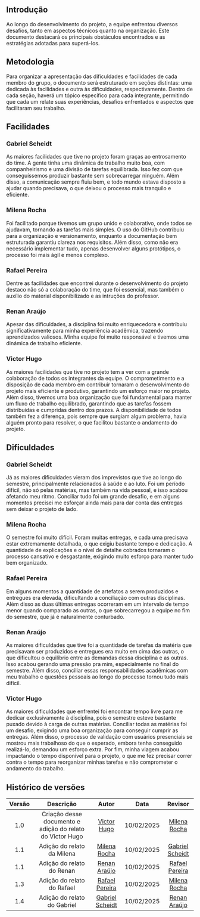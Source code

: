 ## Introdução

Ao longo do desenvolvimento do projeto, a equipe enfrentou diversos desafios, tanto em aspectos técnicos quanto na organização. Este documento destacará os principais obstáculos encontrados e as estratégias adotadas para superá-los.

## Metodologia 

Para organizar a apresentação das dificuldades e facilidades de cada membro do grupo, o documento será estruturado em seções distintas: uma dedicada às facilidades e outra às dificuldades, respectivamente. Dentro de cada seção, haverá um tópico específico para cada integrante, permitindo que cada um relate suas experiências, desafios enfrentados e aspectos que facilitaram seu trabalho.

## Facilidades

### Gabriel Scheidt
As maiores facilidades que tive no projeto foram graças ao entrosamento do time. A gente tinha uma dinâmica de trabalho muito boa, com companheirismo e uma divisão de tarefas equilibrada. Isso fez com que conseguíssemos produzir bastante sem sobrecarregar ninguém. Além disso, a comunicação sempre fluiu bem, e todo mundo estava disposto a ajudar quando precisava, o que deixou o processo mais tranquilo e eficiente.

### Milena Rocha

Foi facilitado porque tivemos um grupo unido e colaborativo, onde todos se ajudavam, tornando as tarefas mais simples. O uso do GitHub contribuiu para a organização e versionamento, enquanto a documentação bem estruturada garantiu clareza nos requisitos. Além disso, como não era necessário implementar tudo, apenas desenvolver alguns protótipos, o processo foi mais ágil e menos complexo.

### Rafael Pereira

Dentre as facilidades que encontrei durante o desenvolvimento do projeto destaco não só a colaboração do time, que foi essencial, mas também o auxílio do material disponibilizado e as intruções do professor.

### Renan Araújo
Apesar das dificuldades, a disciplina foi muito enriquecedora e contribuiu significativamente para minha experiência acadêmica, trazendo aprendizados valiosos. Minha equipe foi muito responsável e tivemos uma dinámica de trabalho eficiente.

### Victor Hugo

As maiores facilidades que tive no projeto tem a ver com a grande colaboração de todos os integrantes da equipe. O comprometimento e a disposição de cada membro em contribuir tornaram o desenvolvimento do projeto mais eficiente e produtivo, garantindo um esforço maior no projeto. Além disso, tivemos uma boa organização que foi fundamental para manter um fluxo de trabalho equilibrado, garantindo que as tarefas fossem distribuídas e cumpridas dentro dos prazos. A disponibilidade de todos também fez a diferença, pois sempre que surgiam algum problema, havia alguém pronto para resolver, o que facilitou bastante o andamento do projeto.

## Dificuldades

### Gabriel Scheidt

Já as maiores dificuldades vieram dos imprevistos que tive ao longo do semestre, principalmente relacionados à saúde e ao luto. Foi um período difícil, não só pelas matérias, mas também na vida pessoal, e isso acabou afetando meu ritmo. Conciliar tudo foi um grande desafio, e em alguns momentos precisei me esforçar ainda mais para dar conta das entregas sem deixar o projeto de lado.

### Milena Rocha

O semestre foi muito difícil. Foram muitas entregas, e cada uma precisava estar extremamente detalhada, o que exigiu bastante tempo e dedicação. A quantidade de explicações e o nível de detalhe cobrados tornaram o processo cansativo e desgastante, exigindo muito esforço para manter tudo bem organizado.

### Rafael Pereira

Em alguns momentos a quantidade de artefatos a serem produzidos e entregues era elevada, dificultando a conciliação com outras disciplinas. Além disso as duas últimas entregas ocorreram em um intervalo de tempo menor quando comparado as outras, o que sobrecarregou a equipe no fim do semestre, que já é naturalmente conturbado.

### Renan Araújo

As maiores dificuldades que tive foi a quantidade de tarefas da matéria que precisavam ser produzidos e entregues era muito em cima das outras, o que dificultou o equilíbrio entre as demandas dessa disciplina e as outras. Isso acabou gerando uma pressão pra mim, especialmente no final do semestre. Além disso, conciliar essas responsabilidades acadêmicas com meu trabalho e questões pessoais ao longo do processo tornou tudo mais difícil.
 


### Victor Hugo

As maiores dificuldades que enfrentei foi encontrar tempo livre para me dedicar exclusivamente à disciplina, pois o semestre esteve bastante puxado devido à carga de outras matérias. Conciliar todas as matérias foi um desafio, exigindo uma boa organização para conseguir cumprir as entregas. Além disso, o processo de validação com usuários presenciais se mostrou mais trabalhoso do que o esperado, embora tenha conseguido realizá-lo, demandou um esforço extra. Por fim, minha viagem acabou impactando o tempo disponível para o projeto, o que me fez precisar correr contra o tempo para reorganizar minhas tarefas e não comprometer o andamento do trabalho.


## Histórico de versões

| Versão |          Descrição              |     Autor      |      Data      |   Revisor     |
|:------:|:-------------------------------:|:--------------:|:--------------:|:-------------:|
|  1.0   | Criação desse documento e adição do relato do Victor Hugo |  [Victor Hugo](https://github.com/VHbernardes) |  10/02/2025   | [Milena Rocha](https://github.com/MilenaFRocha) |
|  1.1   |  Adição do relato da Milena |  [Milena Rocha](https://github.com/MilenaFRocha) |  10/02/2025   | [Gabriel Scheidt](https://github.com/Gxaite) |
|  1.1   |   Adição do relato do Renan | [Renan Araújo](https://github.com/renantfm4) |  10/02/2025   |  [Rafael Pereira](https://github.com/rafgpereira) |
|  1.3   |   Adição do relato do Rafael |  [Rafael Pereira](https://github.com/rafgpereira) |  10/02/2025   | [Milena Rocha](https://github.com/MilenaFRocha) |
|  1.4   |   Adição do relato do Gabriel |  [Gabriel Scheidt](https://github.com/Gxaite) |  10/02/2025   | [Renan Araújo](https://github.com/renantfm4)|



